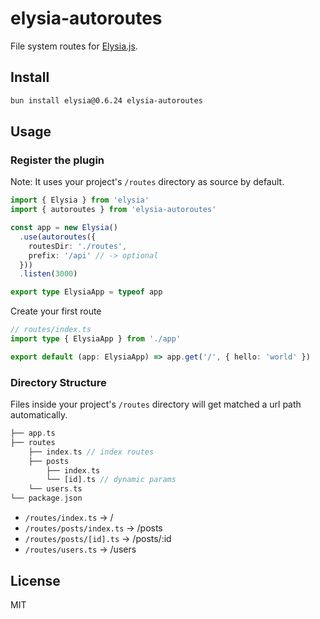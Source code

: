 # elysia-autoroutes

File system routes for [Elysia.js](https://elysiajs.com/).

## Install

```bash
bun install elysia@0.6.24 elysia-autoroutes
```

## Usage

### Register the plugin

Note: It uses your project's `/routes` directory as source by default.

```ts
import { Elysia } from 'elysia'
import { autoroutes } from 'elysia-autoroutes'

const app = new Elysia()
  .use(autoroutes({
    routesDir: './routes',
    prefix: '/api' // -> optional
  }))
  .listen(3000)

export type ElysiaApp = typeof app
```

Create your first route

```ts
// routes/index.ts
import type { ElysiaApp } from './app'

export default (app: ElysiaApp) => app.get('/', { hello: 'world' })
```

### Directory Structure

Files inside your project's `/routes` directory will get matched a url path automatically.

```php
├── app.ts
├── routes
    ├── index.ts // index routes
    ├── posts
        ├── index.ts
        └── [id].ts // dynamic params
    └── users.ts
└── package.json
```

- `/routes/index.ts` → /
- `/routes/posts/index.ts` → /posts
- `/routes/posts/[id].ts` → /posts/:id
- `/routes/users.ts` → /users

## License

MIT


